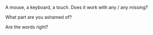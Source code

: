 A mouse, a keyboard, a touch. Does it work with any / any missing?

What part are you ashamed of?

Are the words right?
